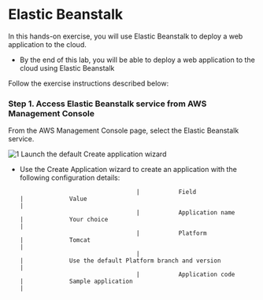 # Elastic Beanstalk

In this hands-on exercise, you will use Elastic Beanstalk to deploy a web application to the cloud.

* By the end of this lab, you will be able to deploy a web application to the cloud using Elastic Beanstalk

Follow the exercise instructions described below:

### Step 1. Access Elastic Beanstalk service from AWS Management Console

From the AWS Management Console page, select the Elastic Beanstalk service.
            
 ![1](https://user-images.githubusercontent.com/94189602/221556080-22ced200-9ba5-4d7d-9769-0dc1925cab5f.PNG)
                        Launch the default Create application wizard

* Use the Create Application wizard to create an application with the following configuration details:

                                       |           Field	              |             Value                                                      |
                                       |           Application name       |             Your choice                                                |
                                       |           Platform	              |             Tomcat                                                     |
                                       |                                  |             Use the default Platform branch and version                | 
                                       |           Application code       |             Sample application                                         |
